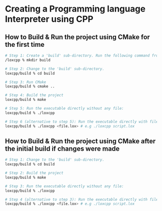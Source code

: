 # Creating a Programming language Interpreter using CPP


## How to Build & Run the project using CMake for the first time
```bash
# Step 1: Create a 'build' sub-directory. Run the following command from the parent directory
/loxcpp % mkdir build

# Step 2: Change to the 'build' sub-directory.
loxcpp/build % cd build

# Step 3: Run CMake
loxcpp/build % cmake ..

# Step 4: Build the project
loxcpp/build % make

# Step 5: Run the executable directly without any file:
loxcpp/build % ./loxcpp

# Step 6 (alternative to step 5): Run the executable directly with file or passing arguments:
loxcpp/build % ./loxcpp <file.lox> # e.g ./loxcpp script.lox
```

## How to Build & Run the project using CMake after the initial build if changes were made
```bash
# Step 1: Change to the 'build' sub-directory.
loxcpp/build % cd build

# Step 2: Build the project
loxcpp/build % make

# Step 3: Run the executable directly without any file:
loxcpp/build % ./loxcpp

# Step 4 (alternative to step 3): Run the executable directly with file or passing arguments:
loxcpp/build % ./loxcpp <file.lox> # e.g ./loxcpp script.lox
```
